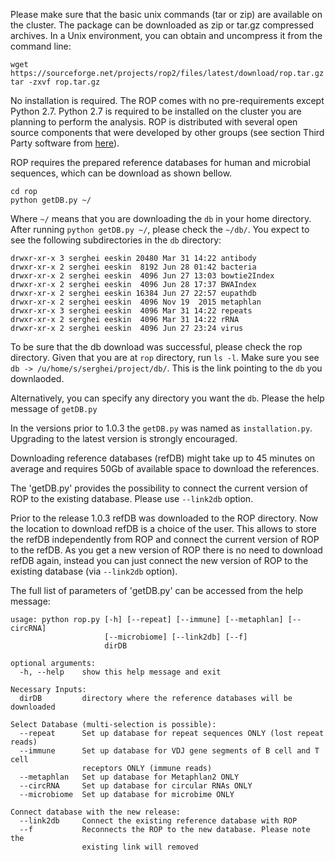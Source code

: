 Please make sure that the basic unix commands (tar or zip) are available on the cluster. The package  can be downloaded as zip or tar.gz compressed archives. In a Unix environment, you can obtain and uncompress it from the command line:

```
wget https://sourceforge.net/projects/rop2/files/latest/download/rop.tar.gz
tar -zxvf rop.tar.gz
```

No installation is required. The ROP comes with no pre-requirements except Python 2.7. Python 2.7 is required to be installed on the cluster you are planning to perform the analysis. ROP is distributed with several open source components that were developed by other groups (see section Third Party software from [here](https://sergheimangul.wordpress.com//rop/)).

ROP requires the prepared reference databases for human and microbial sequences, which can be download as shown bellow. 

```
cd rop
python getDB.py ~/
```

Where `~/` means that you are downloading the `db` in your home directory. After running `python getDB.py ~/`, please check the `~/db/`. You expect to see the following subdirectories in the `db` directory:

```
drwxr-xr-x 3 serghei eeskin 20480 Mar 31 14:22 antibody
drwxr-xr-x 2 serghei eeskin  8192 Jun 28 01:42 bacteria
drwxr-xr-x 2 serghei eeskin  4096 Jun 27 13:03 bowtie2Index
drwxr-xr-x 2 serghei eeskin  4096 Jun 28 17:37 BWAIndex
drwxr-xr-x 2 serghei eeskin 16384 Jun 27 22:57 eupathdb
drwxr-xr-x 2 serghei eeskin  4096 Nov 19  2015 metaphlan
drwxr-xr-x 3 serghei eeskin  4096 Mar 31 14:22 repeats
drwxr-xr-x 2 serghei eeskin  4096 Mar 31 14:22 rRNA
drwxr-xr-x 2 serghei eeskin  4096 Jun 27 23:24 virus
```


To be sure that the db download was successful, please check the rop directory. Given that you are at `rop` directory, run `ls -l`. Make sure you see `db -> /u/home/s/serghei/project/db/`. This is the link pointing to the `db` you downlaoded. 



Alternatively, you can specify any directory you want the `db`.  Please the help message of `getDB.py`


In the versions prior to 1.0.3 the `getDB.py` was named as `installation.py`. Upgrading to the latest version is strongly encouraged. 
 
Downloading reference databases (refDB) might take up to  45 minutes on average and requires 50Gb of available space to download the references.

The 'getDB.py' provides the possibility to connect the current version of ROP to the existing database. Please use `--link2db` option. 

Prior to the release 1.0.3 refDB was downloaded to the ROP directory. Now the location to download refDB is a choice of the user. This allows to store the refDB independently from ROP and connect the current version of ROP to the refDB. As you get a new version of ROP there is no need to download refDB again, instead you can just connect the new version of ROP to the existing database (via `--link2db` option).


The full list of parameters of 'getDB.py' can be accessed from the help message:

```
usage: python rop.py [-h] [--repeat] [--immune] [--metaphlan] [--circRNA]
                     [--microbiome] [--link2db] [--f]
                     dirDB

optional arguments:
  -h, --help    show this help message and exit

Necessary Inputs:
  dirDB         directory where the reference databases will be downloaded

Select Database (multi-selection is possible):
  --repeat      Set up database for repeat sequences ONLY (lost repeat reads)
  --immune      Set up database for VDJ gene segments of B cell and T cell
                receptors ONLY (immune reads)
  --metaphlan   Set up database for Metaphlan2 ONLY
  --circRNA     Set up database for circular RNAs ONLY
  --microbiome  Set up database for microbime ONLY

Connect database with the new release:
  --link2db     Connect the existing reference database with ROP
  --f           Reconnects the ROP to the new database. Please note the
                existing link will removed
```


